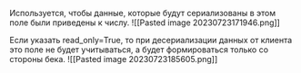 Используется, чтобы данные, которые будут сериализованы в этом поле были приведены к числу.
![[Pasted image 20230723171946.png]]

Если указать read_only=True, то при десериализации данных от клиента это поле не будет учитываться, а будет формироваться только со стороны бека.
![[Pasted image 20230723185605.png]]